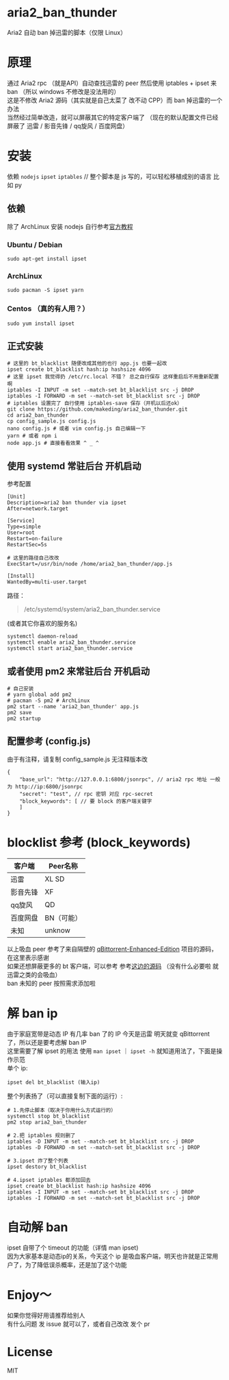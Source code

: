 # aria2_ban_thunder
Aria2 自动 ban 掉迅雷的脚本（仅限 Linux）

# 原理
通过 Aria2 rpc （就是API）自动查找迅雷的 peer 然后使用 iptables + ipset 来 ban （所以 windows 不修改是没法用的）  
这是不修改 Aria2 源码（其实就是自己太菜了 改不动 CPP）而 ban 掉迅雷的一个办法  
当然经过简单改造，就可以屏蔽其它的特定客户端了 （现在的默认配置文件已经屏蔽了 迅雷 / 影音先锋 / qq旋风 / 百度网盘）
# 安装
依赖 `nodejs` `ipset` `iptables` // 整个脚本是 js 写的，可以轻松移植成别的语言 比如 py
## 依赖
除了 ArchLinux 安装 nodejs 自行参考[官方教程](https://github.com/nodesource/distributions/blob/master/README.md)
### Ubuntu / Debian
    sudo apt-get install ipset

### ArchLinux
    sudo pacman -S ipset yarn

### Centos （真的有人用？）
    sudo yum install ipset
## 正式安装
    # 这里的 bt_blacklist 随便改成其他的也行 app.js 也要一起改
    ipset create bt_blacklist hash:ip hashsize 4096
    # 这里 ipset 我觉得扔 /etc/rc.local 不错？ 总之自行保存 这样重启后不用重新配置啊
    iptables -I INPUT -m set --match-set bt_blacklist src -j DROP
    iptables -I FORWARD -m set --match-set bt_blacklist src -j DROP
    # iptables 设置完了 自行使用 iptables-save 保存（开机以后还ok）
    git clone https://github.com/makeding/aria2_ban_thunder.git
    cd aria2_ban_thunder
    cp config_sample.js config.js
    nano config.js # 或者 vim config.js 自己编辑一下
    yarn # 或者 npm i
    node app.js # 直接看看效果 ^ _ ^
## 使用 systemd 常驻后台 开机启动
参考配置

    [Unit]
    Description=aria2 ban thunder via ipset
    After=network.target
    
    [Service]
    Type=simple
    User=root
    Restart=on-failure
    RestartSec=5s

    # 这里的路径自己改改
    ExecStart=/usr/bin/node /home/aria2_ban_thunder/app.js 
    
    [Install]
    WantedBy=multi-user.target

路径：
> /etc/systemd/system/aria2_ban_thunder.service  

(或者其它你喜欢的服务名)

    systemctl daemon-reload 
    systemctl enable aria2_ban_thunder.service
    systemctl start aria2_ban_thunder.service
## 或者使用 pm2 来常驻后台 开机启动

    # 自己安装
    # yarn global add pm2 
    # pacman -S pm2 # ArchLinux
    pm2 start --name 'aria2_ban_thunder' app.js
    pm2 save
    pm2 startup
## 配置参考 (config.js)
由于有注释，请复制 config_sample.js 无注释版本改

    {
        "base_url": "http://127.0.0.1:6800/jsonrpc", // aria2 rpc 地址 一般为 http://ip:6800/jsonrpc
        "secret": "test", // rpc 密钥 对应 rpc-secret
        "block_keywords": [ // 要 block 的客户端关键字
        ]
    }
# blocklist 参考 (block_keywords)
| 客户端 |  Peer名称 |
|-|-|
| 迅雷 | XL SD |
| 影音先锋 | XF |
| qq旋风 | QD |
| 百度网盘 | BN（可能） |
| 未知 | unknow |

以上吸血 peer 参考了来自隔壁的 [qBittorrent-Enhanced-Edition](https://github.com/c0re100/qBittorrent-Enhanced-Edition/blob/ebe908f186be5fa2aba8710a543b3ac5c92b92fa/src/base/bittorrent/session.cpp#L2226) 项目的源码，在这里表示感谢  
如果还想屏蔽更多的 bt 客户端，可以参考 参考[这边的源码](https://github.com/makeding/bittorrent-peerid/blob/master/index.js#L249)  （没有什么必要啦 就迅雷之类的会吸血）  
ban 未知的 peer 按照需求添加啦

# 解 ban ip
由于家庭宽带是动态 IP 有几率 ban 了的 IP 今天是迅雷 明天就变 qBittorrent 了，所以还是要考虑解 ban IP  
这里需要了解 ipset 的用法 使用 `man ipset` ｜ `ipset -h` 就知道用法了，下面是操作示范  
单个 ip:

    ipset del bt_blacklist (输入ip)
整个列表扬了（可以直接复制下面的运行）:

    # 1.先停止脚本（取决于你用什么方式运行的）
    systemctl stop bt_blacklist
    pm2 stop aria2_ban_thunder

    # 2.把 iptables 规则删了
    iptables -D INPUT -m set --match-set bt_blacklist src -j DROP
    iptables -D FORWARD -m set --match-set bt_blacklist src -j DROP

    # 3.ipset 炸了整个列表
    ipset destory bt_blacklist
    
    # 4.ipset iptables 都添加回去
    ipset create bt_blacklist hash:ip hashsize 4096
    iptables -I INPUT -m set --match-set bt_blacklist src -j DROP
    iptables -I FORWARD -m set --match-set bt_blacklist src -j DROP
# 自动解 ban
ipset 自带了个 timeout 的功能（详情 man ipset)   
因为大家基本是动态ip的关系，今天这个 ip 是吸血客户端，明天也许就是正常用户了，为了降低误杀概率，还是加了这个功能
# Enjoy～ 
如果你觉得好用请推荐给别人  
有什么问题 发 issue 就可以了，或者自己改改 发个 pr
# License
MIT